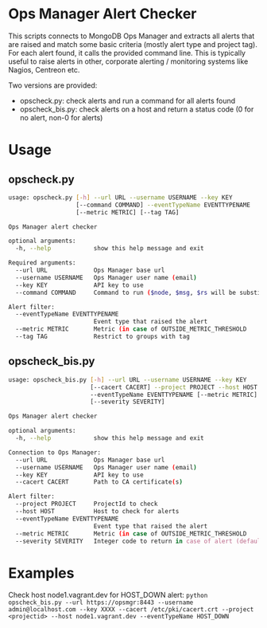 Ops Manager Alert Checker
=========================


This scripts connects to MongoDB Ops Manager and extracts all alerts that are raised and match some basic criteria (mostly alert type and project tag). For each alert found, it calls the provided command line. This is typically useful to raise alerts in other, corporate alerting / monitoring systems like Nagios, Centreon etc.

Two versions are provided:

- opscheck.py: check alerts and run a command for all alerts found
- opscheck_bis.py: check alerts on a host and return a status code (0 for no alert, non-0 for alerts)

Usage
=====

opscheck.py
-----------

```bash
usage: opscheck.py [-h] --url URL --username USERNAME --key KEY
                   [--command COMMAND] --eventTypeName EVENTTYPENAME
                   [--metric METRIC] [--tag TAG]

Ops Manager alert checker

optional arguments:
  -h, --help            show this help message and exit

Required arguments:
  --url URL             Ops Manager base url
  --username USERNAME   Ops Manager user name (email)
  --key KEY             API key to use
  --command COMMAND     Command to run ($node, $msg, $rs will be substituted)

Alert filter:
  --eventTypeName EVENTTYPENAME
                        Event type that raised the alert
  --metric METRIC       Metric (in case of OUTSIDE_METRIC_THRESHOLD
  --tag TAG             Restrict to groups with tag
```

opscheck_bis.py
---------------

```bash
usage: opscheck_bis.py [-h] --url URL --username USERNAME --key KEY
                       [--cacert CACERT] --project PROJECT --host HOST
                       --eventTypeName EVENTTYPENAME [--metric METRIC]
                       [--severity SEVERITY]

Ops Manager alert checker

optional arguments:
  -h, --help            show this help message and exit

Connection to Ops Manager:
  --url URL             Ops Manager base url
  --username USERNAME   Ops Manager user name (email)
  --key KEY             API key to use
  --cacert CACERT       Path to CA certificate(s)

Alert filter:
  --project PROJECT     ProjectId to check
  --host HOST           Host to check for alerts
  --eventTypeName EVENTTYPENAME
                        Event type that raised the alert
  --metric METRIC       Metric (in case of OUTSIDE_METRIC_THRESHOLD
  --severity SEVERITY   Integer code to return in case of alert (default: 2)
```
  
Examples
========

Check host node1.vagrant.dev for HOST_DOWN alert:
```python opscheck_bis.py --url https://opsmgr:8443 --username admin@localhost.com --key XXXX --cacert /etc/pki/cacert.crt --project <projectid> --host node1.vagrant.dev --eventTypeName HOST_DOWN```
  
